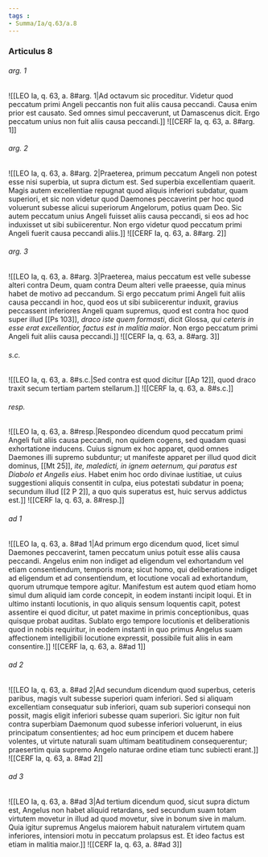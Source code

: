 ```yaml
---
tags : 
- Summa/Ia/q.63/a.8
---
```


### Articulus 8

###### arg. 1
![[LEO Ia, q. 63, a. 8#arg. 1|Ad octavum sic proceditur. Videtur quod peccatum primi Angeli peccantis non fuit aliis causa peccandi. Causa enim prior est causato. Sed omnes simul peccaverunt, ut Damascenus dicit. Ergo peccatum unius non fuit aliis causa peccandi.]]
![[CERF Ia, q. 63, a. 8#arg. 1]]

###### arg. 2
![[LEO Ia, q. 63, a. 8#arg. 2|Praeterea, primum peccatum Angeli non potest esse nisi superbia, ut supra dictum est. Sed superbia excellentiam quaerit. Magis autem excellentiae repugnat quod aliquis inferiori subdatur, quam superiori, et sic non videtur quod Daemones peccaverint per hoc quod voluerunt subesse alicui superiorum Angelorum, potius quam Deo. Sic autem peccatum unius Angeli fuisset aliis causa peccandi, si eos ad hoc induxisset ut sibi subiicerentur. Non ergo videtur quod peccatum primi Angeli fuerit causa peccandi aliis.]]
![[CERF Ia, q. 63, a. 8#arg. 2]]

###### arg. 3
![[LEO Ia, q. 63, a. 8#arg. 3|Praeterea, maius peccatum est velle subesse alteri contra Deum, quam contra Deum alteri velle praeesse, quia minus habet de motivo ad peccandum. Si ergo peccatum primi Angeli fuit aliis causa peccandi in hoc, quod eos ut sibi subiicerentur induxit, gravius peccassent inferiores Angeli quam supremus, quod est contra hoc quod super illud [[Ps 103]], *draco iste quem formasti*, dicit Glossa, *qui ceteris in esse erat excellentior, factus est in malitia maior*. Non ergo peccatum primi Angeli fuit aliis causa peccandi.]]
![[CERF Ia, q. 63, a. 8#arg. 3]]

###### s.c.
![[LEO Ia, q. 63, a. 8#s.c.|Sed contra est quod dicitur [[Ap 12]], quod draco traxit secum tertiam partem stellarum.]]
![[CERF Ia, q. 63, a. 8#s.c.]]

###### resp.
![[LEO Ia, q. 63, a. 8#resp.|Respondeo dicendum quod peccatum primi Angeli fuit aliis causa peccandi, non quidem cogens, sed quadam quasi exhortatione inducens. Cuius signum ex hoc apparet, quod omnes Daemones illi supremo subduntur; ut manifeste apparet per illud quod dicit dominus, [[Mt 25]], *ite, maledicti, in ignem aeternum, qui paratus est Diabolo et Angelis eius*. Habet enim hoc ordo divinae iustitiae, ut cuius suggestioni aliquis consentit in culpa, eius potestati subdatur in poena; secundum illud [[2 P 2]], a quo quis superatus est, huic servus addictus est.]]
![[CERF Ia, q. 63, a. 8#resp.]]

###### ad 1
![[LEO Ia, q. 63, a. 8#ad 1|Ad primum ergo dicendum quod, licet simul Daemones peccaverint, tamen peccatum unius potuit esse aliis causa peccandi. Angelus enim non indiget ad eligendum vel exhortandum vel etiam consentiendum, temporis mora; sicut homo, qui deliberatione indiget ad eligendum et ad consentiendum, et locutione vocali ad exhortandum, quorum utrumque tempore agitur. Manifestum est autem quod etiam homo simul dum aliquid iam corde concepit, in eodem instanti incipit loqui. Et in ultimo instanti locutionis, in quo aliquis sensum loquentis capit, potest assentire ei quod dicitur, ut patet maxime in primis conceptionibus, quas quisque probat auditas. Sublato ergo tempore locutionis et deliberationis quod in nobis requiritur, in eodem instanti in quo primus Angelus suam affectionem intelligibili locutione expressit, possibile fuit aliis in eam consentire.]]
![[CERF Ia, q. 63, a. 8#ad 1]]

###### ad 2
![[LEO Ia, q. 63, a. 8#ad 2|Ad secundum dicendum quod superbus, ceteris paribus, magis vult subesse superiori quam inferiori. Sed si aliquam excellentiam consequatur sub inferiori, quam sub superiori consequi non possit, magis eligit inferiori subesse quam superiori. Sic igitur non fuit contra superbiam Daemonum quod subesse inferiori voluerunt, in eius principatum consentientes; ad hoc eum principem et ducem habere volentes, ut virtute naturali suam ultimam beatitudinem consequerentur; praesertim quia supremo Angelo naturae ordine etiam tunc subiecti erant.]]
![[CERF Ia, q. 63, a. 8#ad 2]]

###### ad 3
![[LEO Ia, q. 63, a. 8#ad 3|Ad tertium dicendum quod, sicut supra dictum est, Angelus non habet aliquid retardans, sed secundum suam totam virtutem movetur in illud ad quod movetur, sive in bonum sive in malum. Quia igitur supremus Angelus maiorem habuit naturalem virtutem quam inferiores, intensiori motu in peccatum prolapsus est. Et ideo factus est etiam in malitia maior.]]
![[CERF Ia, q. 63, a. 8#ad 3]]

